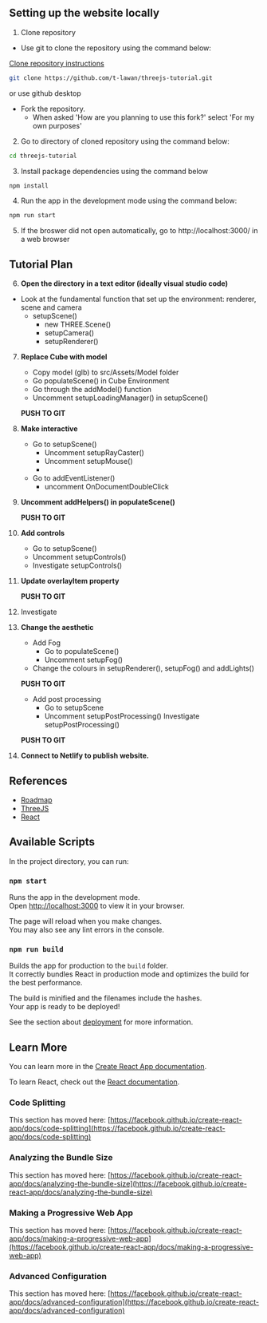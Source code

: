 ## Setting up the website locally

1. Clone repository
- Use git to clone the repository using the command below:

[Clone repository instructions](https://docs.github.com/en/desktop/contributing-and-collaborating-using-github-desktop/adding-and-cloning-repositories/cloning-and-forking-repositories-from-github-desktop)


```bash
git clone https://github.com/t-lawan/threejs-tutorial.git
``` 
or use github desktop
  - Fork the repository.
    - When asked 'How are you planning to use this fork?' select 'For my own purposes'

2. Go to directory of cloned repository using the command below:
```bash
cd threejs-tutorial
```

3. Install package dependencies using the command below

```bash
npm install
```
4. Run the app in the development mode using the command below:

```bash
npm run start
```

5. If the broswer did not open automatically, go to http://localhost:3000/ in a web browser

## Tutorial Plan

6. **Open the directory in a text editor (ideally visual studio code)**

- Look at the fundamental function that set up the environment: renderer, scene and camera
  - setupScene()
    - new THREE.Scene()
    - setupCamera()
    - setupRenderer()

7. **Replace Cube with model**
    - Copy model (glb) to src/Assets/Model folder
    - Go populateScene() in Cube Environment
    - Go through the addModel() function
    - Uncomment setupLoadingManager() in setupScene()

    **PUSH TO GIT**

8. **Make interactive**
    - Go to setupScene()
        - Uncomment setupRayCaster()
        - Uncomment setupMouse()
        - 
    - Go to addEventListener()
        - uncomment OnDocumentDoubleClick
9. **Uncomment addHelpers() in populateScene()**

    **PUSH TO GIT**
10. **Add controls**
    - Go to setupScene()
    - Uncomment setupControls()
    - Investigate setupControls()

11. **Update overlayItem property**

    **PUSH TO GIT**
12. Investigate <Overlay />

13. **Change the aesthetic**
    - Add Fog 
        - Go to populateScene()
        - Uncomment setupFog()
    - Change the colours in setupRenderer(), setupFog() and addLights()

    **PUSH TO GIT**


    - Add post processing 
        - Go to setupScene 
        - Uncomment setupPostProcessing()
        Investigate setupPostProcessing()

    **PUSH TO GIT**

14. **Connect to Netlify to publish website.**

## References
  - [Roadmap](https://roadmap.sh/)
  - [ThreeJS](https://threejs.org)
  - [React](https://reactjs.org/)


## Available Scripts

In the project directory, you can run:

### `npm start`

Runs the app in the development mode.\
Open [http://localhost:3000](http://localhost:3000) to view it in your browser.

The page will reload when you make changes.\
You may also see any lint errors in the console.


### `npm run build`

Builds the app for production to the `build` folder.\
It correctly bundles React in production mode and optimizes the build for the best performance.

The build is minified and the filenames include the hashes.\
Your app is ready to be deployed!

See the section about [deployment](https://facebook.github.io/create-react-app/docs/deployment) for more information.

## Learn More

You can learn more in the [Create React App documentation](https://facebook.github.io/create-react-app/docs/getting-started).

To learn React, check out the [React documentation](https://reactjs.org/).

### Code Splitting

This section has moved here: [https://facebook.github.io/create-react-app/docs/code-splitting](https://facebook.github.io/create-react-app/docs/code-splitting)

### Analyzing the Bundle Size

This section has moved here: [https://facebook.github.io/create-react-app/docs/analyzing-the-bundle-size](https://facebook.github.io/create-react-app/docs/analyzing-the-bundle-size)

### Making a Progressive Web App

This section has moved here: [https://facebook.github.io/create-react-app/docs/making-a-progressive-web-app](https://facebook.github.io/create-react-app/docs/making-a-progressive-web-app)

### Advanced Configuration

This section has moved here: [https://facebook.github.io/create-react-app/docs/advanced-configuration](https://facebook.github.io/create-react-app/docs/advanced-configuration)


